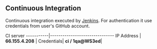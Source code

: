 
Continuous Integration
----------------------

Continuous integration executed by [Jenkins](http://66.155.4.208:8080/). 
For authentication it use credentials from user's GitHub account.

 CI server
 -----------|-------------------------------
 IP Address | **66.155.4.208**  |
 Credentials| **ci / 1qa@WS3ed**|